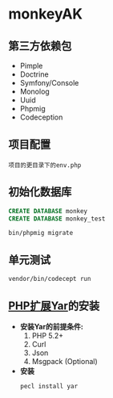 # monkeyAK
## 第三方依赖包
* Pimple
* Doctrine
* Symfony/Console
* Monolog
* Uuid
* Phpmig
* Codeception
## 项目配置

```
项目的更目录下的env.php
```
## 初始化数据库
```sql
CREATE DATABASE monkey
CREATE DATABASE monkey_test
```

```
bin/phpmig migrate
```

## 单元测试
```
vendor/bin/codecept run
```
## [PHP扩展Yar](https://github.com/laruence/yar)的安装
- **安装Yar的前提条件:**
    1. PHP 5.2+
    2. Curl
    3. Json
    4. Msgpack (Optional)
- **安装**
    ```
    pecl install yar
    ```


